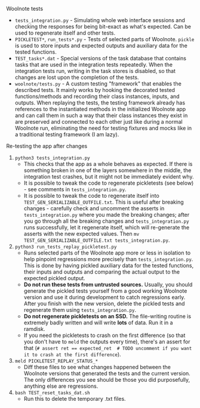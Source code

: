 Woolnote tests

* `tests_integration.py` - Simulating whole web interface sessions and checking the responses for being bit-exact as what's expected. Can be used to regenerate itself and other tests.
* `PICKLETEST*`, `run_tests*.py` - Tests of selected parts of Woolnote. `pickle` is used to store inputs and expected outputs and auxiliary data for the tested functions.
* `TEST_tasks*.dat` - Special versions of the task database that contains tasks that are used in the integration tests repeatedly. When the integration tests run, writing in the task stores is disabled, so that changes are lost upon the completion of the tests.
* `woolnote/tests.py` - A custom testing "framework" that enables the described tests. It mainly works by hooking the decorated tested functions/methods and recording their class instances, inputs, and outputs. When replaying the tests, the testing framework already has references to the instantiated methods in the initialized Woolnote app and can call them in such a way that their class instances they exist in are preserved and connected to each other just like during a normal Woolnote run, eliminating the need for testing fixtures and mocks like in a traditional testing framework (I am lazy).

Re-testing the app after changes

1. `python3 tests_integration.py`
    * This checks that the app as a whole behaves as expected. If there is something broken in one of the layers somewhere in the middle, the integration test crashes, but it might not be immediately evident why.
    * It is possible to tweak the code to regenerate pickletests (see below) - see comments in `tests_integration.py`.
    * It is possible to tweak the code to regenerate itself into `TEST_GEN_SERIALIZABLE_OUTFILE.txt`. This is useful after breaking changes - carefully check and uncomment the asserts in `tests_integration.py` where you made the breaking changes; after you go through all the breaking changes and `tests_integration.py` runs successfully, let it regenerate itself, which will re-generate the asserts with the new expected values. Then `mv TEST_GEN_SERIALIZABLE_OUTFILE.txt tests_integration.py`.
2. `python3 run_tests_replay_pickletest.py`
    * Runs selected parts of the Woolnote app more or less in isolation to help pinpoint regressions more precisely than `tests_integration.py`. This is done by having pickled auxiliary data for the tested functions, their inputs and outputs and comparing the actual output to the expected pickled output.
    * **Do not run these tests from untrusted sources.** Usually, you should generate the pickled tests yourself from a good working Woolnote version and use it during development to catch regressions early. After you finish with the new version, delete the pickled tests and regenerate them using `tests_integration.py`.
    * **Do not regenerate pickletests on an SSD.** The file-writing routine is extremely badly written and will write **lots** of data. Run it in a ramdisk.
    * If you need the pickletests to crash on the first difference (so that you don't have to `meld` the outputs every time), there's an assert for that (`# assert ret == expected_ret  # TODO uncomment if you want it to crash at the first difference`).
3. `meld PICKLETEST_REPLAY_STATUS_*`
    * Diff these files to see what changes happened between the Woolnote versions that generated the tests and the current version. The only differences you see should be those you did purposefully, anything else are regressions.
4. `bash TEST_reset_tasks_dat.sh`
    * Run this to delete the temporary .txt files.
